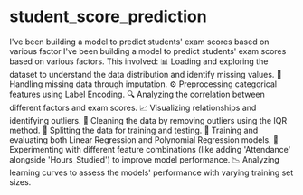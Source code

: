 # student_score_prediction
I've been building a model to predict students' exam scores based on various factor
I've been building a model to predict students' exam scores based on various factors. This involved:
📊 Loading and exploring the dataset to understand the data distribution and identify missing values. 🧹 Handling missing data through imputation. ⚙️ Preprocessing categorical features using Label Encoding. 🔍 Analyzing the correlation between different factors and exam scores. 📈 Visualizing relationships and identifying outliers. 🧼 Cleaning the data by removing outliers using the IQR method. 🔄 Splitting the data for training and testing. 🧠 Training and evaluating both Linear Regression and Polynomial Regression models. 🔧 Experimenting with different feature combinations (like adding 'Attendance' alongside 'Hours_Studied') to improve model performance. 📉 Analyzing learning curves to assess the models' performance with varying training set sizes.
